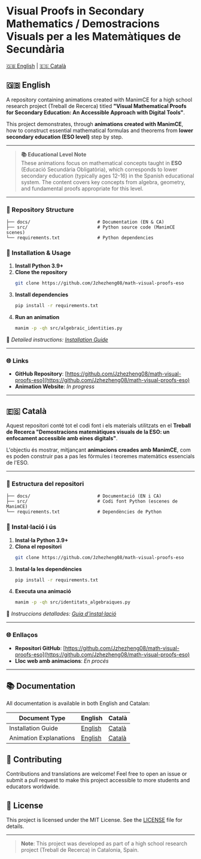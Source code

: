 # Visual Proofs in Secondary Mathematics / Demostracions Visuals per a les Matemàtiques de Secundària

[🇬🇧 English](#english) | [🇪🇸 Català](#català)

<a name="english"></a>
## 🇬🇧 English

A repository containing animations created with ManimCE for a high school research project (Treball de Recerca) titled **"Visual Mathematical Proofs for Secondary Education: An Accessible Approach with Digital Tools"**.

This project demonstrates, through **animations created with ManimCE**, how to construct essential mathematical formulas and theorems from **lower secondary education (ESO level)** step by step.

---

> **📚 Educational Level Note**  
> These animations focus on mathematical concepts taught in **ESO** (Educació Secundària Obligatòria), which corresponds to lower secondary education (typically ages 12-16) in the Spanish educational system. The content covers key concepts from algebra, geometry, and fundamental proofs appropriate for this level.

---

### 📂 Repository Structure

```
├── docs/                         # Documentation (EN & CA)
├── src/                          # Python source code (ManimCE scenes)
└── requirements.txt              # Python dependencies
```

### 🚀 Installation & Usage

1. **Install Python 3.9+**
2. **Clone the repository**  
   ```bash
   git clone https://github.com/Jzhezheng08/math-visual-proofs-eso
   ```
3. **Install dependencies**  
   ```bash
   pip install -r requirements.txt
   ```
4. **Run an animation**  
   ```bash
   manim -p -qh src/algebraic_identities.py
   ```

📖 *Detailed instructions: [Installation Guide](docs/en/installation_guide.md)*

---

### 🌐 Links

- **GitHub Repository**: [https://github.com/Jzhezheng08/math-visual-proofs-eso](https://github.com/Jzhezheng08/math-visual-proofs-eso)  
- **Animation Website**: *In progress*

---

<a name="català"></a>
## 🇪🇸 Català

Aquest repositori conté tot el codi font i els materials utilitzats en el **Treball de Recerca "Demostracions matemàtiques visuals de la ESO: un enfocament accessible amb eines digitals"**.

L'objectiu és mostrar, mitjançant **animacions creades amb ManimCE**, com es poden construir pas a pas les fórmules i teoremes matemàtics essencials de l'ESO.

---

### 📂 Estructura del repositori

```
├── docs/                         # Documentació (EN i CA)
├── src/                          # Codi font Python (escenes de ManimCE)
└── requirements.txt              # Dependències de Python
```

### 🚀 Instal·lació i ús

1. **Instal·la Python 3.9+**
2. **Clona el repositori**  
   ```bash
   git clone https://github.com/Jzhezheng08/math-visual-proofs-eso
   ```
3. **Instal·la les dependències**  
   ```bash
   pip install -r requirements.txt
   ```
4. **Executa una animació**  
   ```bash
   manim -p -qh src/identitats_algebraiques.py
   ```

📖 *Instruccions detallades: [Guia d'instal·lació](docs/ca/guia_execucio.md)*

---

### 🌐 Enllaços

- **Repositori GitHub**: [https://github.com/Jzhezheng08/math-visual-proofs-eso](https://github.com/Jzhezheng08/math-visual-proofs-eso)  
- **Lloc web amb animacions**: *En procés*

---

## 📚 Documentation

All documentation is available in both English and Catalan:

| Document Type | English | Català |
|---------------|---------|--------|
| Installation Guide | [English](docs/en/installation_guide.md) | [Català](docs/ca/guia_execucio.md) |
| Animation Explanations | [English](docs/en/animation_explanations.md) | [Català](docs/ca/explicacio_animacions.md) |

## 👥 Contributing

Contributions and translations are welcome! Feel free to open an issue or submit a pull request to make this project accessible to more students and educators worldwide.

## 📄 License

This project is licensed under the MIT License. See the [LICENSE](LICENSE) file for details.

---

> **Note**: This project was developed as part of a high school research project (Treball de Recerca) in Catalonia, Spain.
